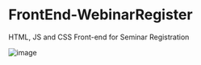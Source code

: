 # FrontEnd-WebinarRegister
HTML, JS and CSS Front-end for Seminar Registration


![image](https://user-images.githubusercontent.com/90909936/134672105-aa81d7a8-bd39-4481-950b-bbae58005e85.png)

